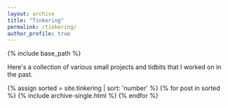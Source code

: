 ```yaml
---
layout: archive
title: "Tinkering"
permalink: /tinkering/
author_profile: true
---
```


{% include base_path %}

Here's a collection of various small projects and tidbits that I worked on in the past.

{% assign sorted = site.tinkering | sort: 'number' %}
{% for post in sorted %}
  {% include archive-single.html %}
{% endfor %}

